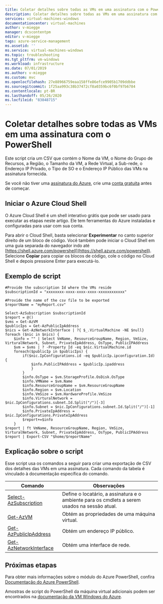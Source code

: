 ```yaml
---
title: Coletar detalhes sobre todas as VMs em uma assinatura com o PowerShell
description: Coletar detalhes sobre todas as VMs em uma assinatura com o PowerShell
services: virtual-machines-windows
documentationcenter: virtual-machines
author: v-miegge
manager: dcscontentpm
editor: v-miegge
tags: azure-service-management
ms.assetid: ''
ms.service: virtual-machines-windows
ms.topic: troubleshooting
ms.tgt_pltfrm: vm-windows
ms.workload: infrastructure
ms.date: 07/01/2019
ms.author: v-miegge
ms.custom: mvc
ms.openlocfilehash: 27e88966759eaa158ffe86efce9905b1709ddbbe
ms.sourcegitcommit: 1f25aa993c38b37472cf8a0359bc6f0bf97b6784
ms.contentlocale: pt-BR
ms.lasthandoff: 05/26/2020
ms.locfileid: "83848715"
---
```

# <a name="collect-details-about-all-vms-in-a-subscription-with-powershell"></a>Coletar detalhes sobre todas as VMs em uma assinatura com o PowerShell

Este script cria um CSV que contém o Nome da VM, o Nome do Grupo de Recursos, a Região, o Tamanho da VM, a Rede Virtual, a Sub-rede, o Endereço IP Privado, o Tipo de SO e o Endereço IP Público das VMs na assinatura fornecida.

Se você não tiver uma [assinatura do Azure](https://docs.microsoft.com/azure/guides/developer/azure-developer-guide#understanding-accounts-subscriptions-and-billing), crie uma [conta gratuita](https://azure.microsoft.com/free) antes de começar.

## <a name="launch-azure-cloud-shell"></a>Iniciar o Azure Cloud Shell

O Azure Cloud Shell é um shell interativo grátis que pode ser usado para executar as etapas neste artigo. Ele tem ferramentas do Azure instaladas e configuradas para usar com sua conta. 

Para abrir o Cloud Shell, basta selecionar **Experimentar** no canto superior direito de um bloco de código. Você também pode iniciar o Cloud Shell em uma guia separada do navegador indo até [https://shell.azure.com/powershell](https://shell.azure.com/powershell). Selecione **Copiar** para copiar os blocos de código, cole o código no Cloud Shell e depois pressione Enter para executá-lo.

## <a name="sample-script"></a>Exemplo de script

```azurepowershell-interactive
#Provide the subscription Id where the VMs reside
$subscriptionId = "xxxxxxxx-xxxx-xxxx-xxxx-xxxxxxxxxxxx"

#Provide the name of the csv file to be exported
$reportName = "myReport.csv"

Select-AzSubscription $subscriptionId
$report = @()
$vms = Get-AzVM
$publicIps = Get-AzPublicIpAddress 
$nics = Get-AzNetworkInterface | ?{ $_.VirtualMachine -NE $null} 
foreach ($nic in $nics) { 
    $info = "" | Select VmName, ResourceGroupName, Region, VmSize, VirturalNetwork, Subnet, PrivateIpAddress, OsType, PublicIPAddress 
    $vm = $vms | ? -Property Id -eq $nic.VirtualMachine.id 
    foreach($publicIp in $publicIps) { 
        if($nic.IpConfigurations.id -eq $publicIp.ipconfiguration.Id) {
            $info.PublicIPAddress = $publicIp.ipaddress
            } 
        } 
        $info.OsType = $vm.StorageProfile.OsDisk.OsType 
        $info.VMName = $vm.Name 
        $info.ResourceGroupName = $vm.ResourceGroupName 
        $info.Region = $vm.Location 
        $info.VmSize = $vm.HardwareProfile.VmSize
        $info.VirturalNetwork = $nic.IpConfigurations.subnet.Id.Split("/")[-3] 
        $info.Subnet = $nic.IpConfigurations.subnet.Id.Split("/")[-1] 
        $info.PrivateIpAddress = $nic.IpConfigurations.PrivateIpAddress 
        $report+=$info 
    } 
$report | ft VmName, ResourceGroupName, Region, VmSize, VirturalNetwork, Subnet, PrivateIpAddress, OsType, PublicIPAddress 
$report | Export-CSV "$home/$reportName"
```

## <a name="script-explanation"></a>Explicação sobre o script
Esse script usa os comandos a seguir para criar uma exportação de CSV dos detalhes das VMs em uma assinatura. Cada comando da tabela é vinculado à documentação específica do comando.

|Comando|Observações|
|-|-|
|[Select-AzSubscription](https://docs.microsoft.com/powershell/module/Az.Accounts/Set-AzContext)|Define o locatário, a assinatura e o ambiente para os cmdlets a serem usados na sessão atual.|
|[Get-AzVM](https://docs.microsoft.com/powershell/module/Az.Compute/Get-AzVM)|Obtém as propriedades de uma máquina virtual.|
|[Get-AzPublicIpAddress](https://docs.microsoft.com/powershell/module/Az.Network/Get-AzPublicIpAddress)|Obtém um endereço IP público.|
|[Get-AzNetworkInterface](https://docs.microsoft.com/powershell/module/Az.Network/Get-AzNetworkInterface)|Obtém uma interface de rede.|

## <a name="next-steps"></a>Próximas etapas

Para obter mais informações sobre o módulo do Azure PowerShell, confira [Documentação do Azure PowerShell](https://docs.microsoft.com/powershell/azure/overview).

Amostras de script do PowerShell da máquina virtual adicionais podem ser encontrados na [documentação da VM Windows do Azure](https://docs.microsoft.com/azure/virtual-machines/windows/powershell-samples?toc=/azure/virtual-machines/windows/toc.json).



